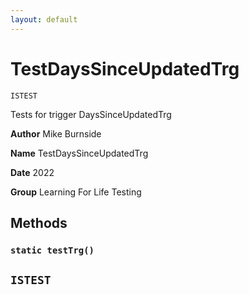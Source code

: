 ```yaml
---
layout: default
---
```

# TestDaysSinceUpdatedTrg

`ISTEST`

Tests for trigger DaysSinceUpdatedTrg


**Author** Mike Burnside


**Name** TestDaysSinceUpdatedTrg


**Date** 2022


**Group** Learning For Life Testing

## Methods
### `static testTrg()`

`ISTEST`
---
